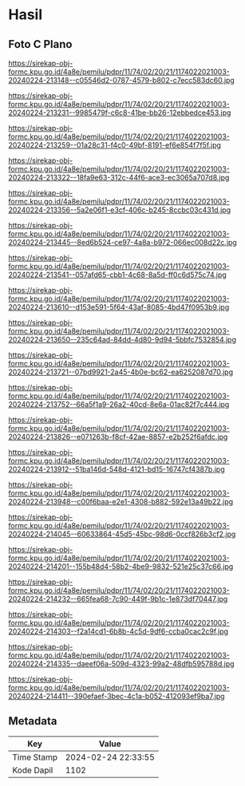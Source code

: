 # Hasil

## Foto C Plano

https://sirekap-obj-formc.kpu.go.id/4a8e/pemilu/pdpr/11/74/02/20/21/1174022021003-20240224-213148--c05546d2-0787-4579-b802-c7ecc583dc60.jpg

https://sirekap-obj-formc.kpu.go.id/4a8e/pemilu/pdpr/11/74/02/20/21/1174022021003-20240224-213231--9985479f-c6c8-41be-bb26-12ebbedce453.jpg

https://sirekap-obj-formc.kpu.go.id/4a8e/pemilu/pdpr/11/74/02/20/21/1174022021003-20240224-213259--01a28c31-f4c0-49bf-8191-ef6e854f7f5f.jpg

https://sirekap-obj-formc.kpu.go.id/4a8e/pemilu/pdpr/11/74/02/20/21/1174022021003-20240224-213322--18fa9e63-312c-44f6-ace3-ec3065a707d8.jpg

https://sirekap-obj-formc.kpu.go.id/4a8e/pemilu/pdpr/11/74/02/20/21/1174022021003-20240224-213356--5a2e06f1-e3cf-406c-b245-8ccbc03c431d.jpg

https://sirekap-obj-formc.kpu.go.id/4a8e/pemilu/pdpr/11/74/02/20/21/1174022021003-20240224-213445--8ed6b524-ce97-4a8a-b972-066ec008d22c.jpg

https://sirekap-obj-formc.kpu.go.id/4a8e/pemilu/pdpr/11/74/02/20/21/1174022021003-20240224-213541--057afd65-cbb1-4c68-8a5d-ff0c6d575c74.jpg

https://sirekap-obj-formc.kpu.go.id/4a8e/pemilu/pdpr/11/74/02/20/21/1174022021003-20240224-213610--d153e591-5f64-43af-8085-4bd47f0953b9.jpg

https://sirekap-obj-formc.kpu.go.id/4a8e/pemilu/pdpr/11/74/02/20/21/1174022021003-20240224-213650--235c64ad-84dd-4d80-9d94-5bbfc7532854.jpg

https://sirekap-obj-formc.kpu.go.id/4a8e/pemilu/pdpr/11/74/02/20/21/1174022021003-20240224-213721--07bd9921-2a45-4b0e-bc62-ea6252087d70.jpg

https://sirekap-obj-formc.kpu.go.id/4a8e/pemilu/pdpr/11/74/02/20/21/1174022021003-20240224-213752--66a5f1a9-26a2-40cd-8e6a-01ac82f7c444.jpg

https://sirekap-obj-formc.kpu.go.id/4a8e/pemilu/pdpr/11/74/02/20/21/1174022021003-20240224-213826--e071263b-f8cf-42ae-8857-e2b252f6afdc.jpg

https://sirekap-obj-formc.kpu.go.id/4a8e/pemilu/pdpr/11/74/02/20/21/1174022021003-20240224-213912--51ba146d-548d-4121-bd15-16747cf4387b.jpg

https://sirekap-obj-formc.kpu.go.id/4a8e/pemilu/pdpr/11/74/02/20/21/1174022021003-20240224-213948--c00f6baa-e2e1-4308-b882-592e13a49b22.jpg

https://sirekap-obj-formc.kpu.go.id/4a8e/pemilu/pdpr/11/74/02/20/21/1174022021003-20240224-214045--60633864-45d5-45bc-98d6-0ccf826b3cf2.jpg

https://sirekap-obj-formc.kpu.go.id/4a8e/pemilu/pdpr/11/74/02/20/21/1174022021003-20240224-214201--155b48d4-58b2-4be9-9832-521e25c37c66.jpg

https://sirekap-obj-formc.kpu.go.id/4a8e/pemilu/pdpr/11/74/02/20/21/1174022021003-20240224-214232--665fea68-7c90-449f-9b1c-1e873df70447.jpg

https://sirekap-obj-formc.kpu.go.id/4a8e/pemilu/pdpr/11/74/02/20/21/1174022021003-20240224-214303--f2a14cd1-6b8b-4c5d-9df6-ccba0cac2c9f.jpg

https://sirekap-obj-formc.kpu.go.id/4a8e/pemilu/pdpr/11/74/02/20/21/1174022021003-20240224-214335--daeef06a-509d-4323-99a2-48dfb595788d.jpg

https://sirekap-obj-formc.kpu.go.id/4a8e/pemilu/pdpr/11/74/02/20/21/1174022021003-20240224-214411--390efaef-3bec-4c1a-b052-412093ef9ba7.jpg


## Metadata

| Key        | Value               |
| ---------- | ------------------- |
| Time Stamp | 2024-02-24 22:33:55 |
| Kode Dapil | 1102                |



